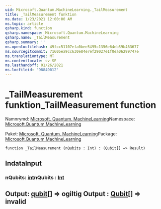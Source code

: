 ```yaml
---
uid: Microsoft.Quantum.MachineLearning._TailMeasurement
title: _TailMeasurement funktion
ms.date: 1/23/2021 12:00:00 AM
ms.topic: article
qsharp.kind: function
qsharp.namespace: Microsoft.Quantum.MachineLearning
qsharp.name: _TailMeasurement
qsharp.summary: ''
ms.openlocfilehash: 49fcc51107efa0bee5495c1356e64eb59b463677
ms.sourcegitcommit: 71605ea9cc630e84e7ef29027e1f0ea06299747e
ms.translationtype: MT
ms.contentlocale: sv-SE
ms.lasthandoff: 01/26/2021
ms.locfileid: "98849012"
---
```

# <a name="_tailmeasurement-function"></a><span data-ttu-id="3b82f-102">_TailMeasurement funktion</span><span class="sxs-lookup"><span data-stu-id="3b82f-102">_TailMeasurement function</span></span>

<span data-ttu-id="3b82f-103">Namnrymd: [Microsoft. Quantum. MachineLearning](xref:Microsoft.Quantum.MachineLearning)</span><span class="sxs-lookup"><span data-stu-id="3b82f-103">Namespace: [Microsoft.Quantum.MachineLearning](xref:Microsoft.Quantum.MachineLearning)</span></span>

<span data-ttu-id="3b82f-104">Paket: [Microsoft. Quantum. MachineLearning](https://nuget.org/packages/Microsoft.Quantum.MachineLearning)</span><span class="sxs-lookup"><span data-stu-id="3b82f-104">Package: [Microsoft.Quantum.MachineLearning](https://nuget.org/packages/Microsoft.Quantum.MachineLearning)</span></span>




```qsharp
function _TailMeasurement (nQubits : Int) : (Qubit[] => Result)
```


## <a name="input"></a><span data-ttu-id="3b82f-105">Indata</span><span class="sxs-lookup"><span data-stu-id="3b82f-105">Input</span></span>

### <a name="nqubits--int"></a><span data-ttu-id="3b82f-106">nQubits: [int](xref:microsoft.quantum.lang-ref.int)</span><span class="sxs-lookup"><span data-stu-id="3b82f-106">nQubits : [Int](xref:microsoft.quantum.lang-ref.int)</span></span>





## <a name="output--qubit--__invalidresult__"></a><span data-ttu-id="3b82f-107">Output: [qubit](xref:microsoft.quantum.lang-ref.qubit)[] => __ogiltig <Result>__</span><span class="sxs-lookup"><span data-stu-id="3b82f-107">Output : [Qubit](xref:microsoft.quantum.lang-ref.qubit)[] => __invalid<Result>__</span></span> 

